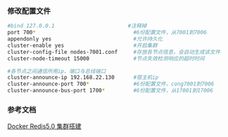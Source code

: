 



### 修改配置文件
```bash
#bind 127.0.0.1　　　　　　　　　　　　　　#注释掉
port 700*                               #6份配置文件，从7001到7006
appendonly yes                          #允许持久化
cluster-enable yes                      #开启集群
cluster-config-file nodes-7001.conf     #存放各节点信息，会自动生成该文件
cluster-node-timeout 15000              #节点失效检测响应的超时时间

#各节点之间通信所用ip、端口与总线端口
cluster-announce-ip 192.168.22.130      #宿主机ip
cluster-announce-port 700*              #6份配置文件，cong7001到7006
cluster-announce-bus-port 1700*         #6份配置文件，从17001到17006
```

### 参考文档

[Docker Redis5.0 集群搭建](https://www.cnblogs.com/Drajun/p/12359277.html)